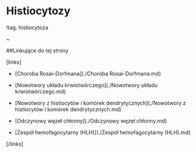 # Histiocytozy



!tag: histiocytoza

~



##Linkujące do tej strony

[links]

- [Choroba Rosai-Dorfmana](./Choroba Rosai-Dorfmana.md)

- [Nowotwory układu krwiotwórczego](./Nowotwory układu krwiotwórczego.md)

- [Nowotwory z histiocytów i komórek dendrytycznych](./Nowotwory z histiocytów i komórek dendrytycznych.md)

- [Odczynowy węzeł chłonny](./Odczynowy węzeł chłonny.md)

- [Zespół hemofagocytarny (HLH)](./Zespół hemofagocytarny (HLH).md)


[/links]

